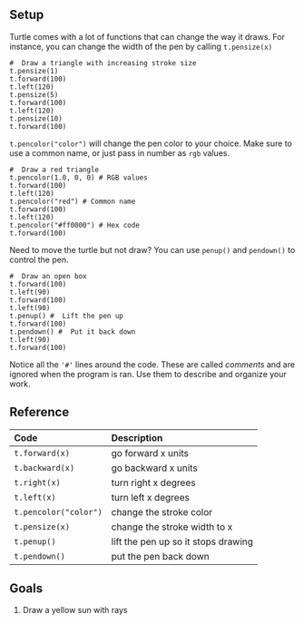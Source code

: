 ## Setup

Turtle comes with a lot of functions that can change the way it draws.
For instance, you can change the width of the pen by calling
`t.pensize(x)`

```
#  Draw a triangle with increasing stroke size
t.pensize(1)
t.forward(100)
t.left(120)
t.pensize(5)
t.forward(100)
t.left(120)
t.pensize(10)
t.forward(100)
```

`t.pencolor("color")` will change the pen color to your choice. Make
sure to use a common name, or just pass in number as `rgb` values.

```
#  Draw a red triangle
t.pencolor(1.0, 0, 0) # RGB values
t.forward(100)
t.left(120)
t.pencolor("red") # Common name
t.forward(100)
t.left(120)
t.pencolor("#ff0000") # Hex code
t.forward(100)
```
Need to move the turtle but not draw? You can use `penup()` and
 `pendown()` to control the pen.

```
#  Draw an open box
t.forward(100)
t.left(90)
t.forward(100)
t.left(90)
t.penup() #  Lift the pen up
t.forward(100)
t.pendown() #  Put it back down
t.left(90)
t.forward(100)
```
Notice all the `'#'` lines around the code. These are called *comments*
and are ignored when the program is ran. Use them to describe and
organize your work.
## Reference

| Code          | Description   |
| :------------ |:------------- |
| `t.forward(x)`  | go forward x units  |
| `t.backward(x)` | go backward x units |
| `t.right(x)`    | turn right x degrees|
| `t.left(x)`     | turn left x degrees |
| `t.pencolor("color")` | change the stroke color |
| `t.pensize(x)` | change the stroke width to x |
| `t.penup()` | lift the pen up so it stops drawing |
| `t.pendown()` | put the pen back down |

## Goals
1. Draw a yellow sun with rays